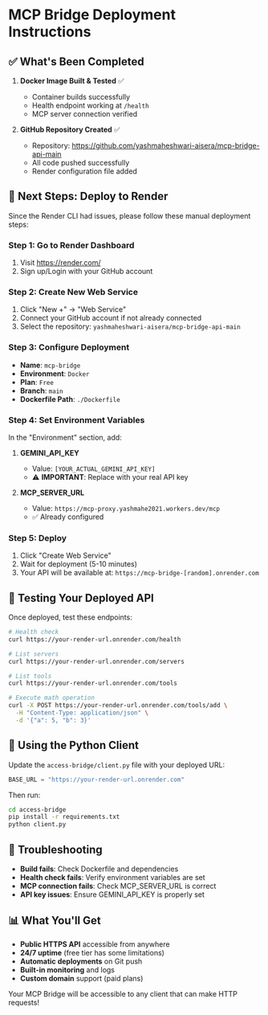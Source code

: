 # MCP Bridge Deployment Instructions

## ✅ What's Been Completed

1. **Docker Image Built & Tested** ✅
   - Container builds successfully
   - Health endpoint working at `/health`
   - MCP server connection verified

2. **GitHub Repository Created** ✅
   - Repository: https://github.com/yashmaheshwari-aisera/mcp-bridge-api-main
   - All code pushed successfully
   - Render configuration file added

## 🚀 Next Steps: Deploy to Render

Since the Render CLI had issues, please follow these manual deployment steps:

### Step 1: Go to Render Dashboard
1. Visit https://render.com/
2. Sign up/Login with your GitHub account

### Step 2: Create New Web Service
1. Click "New +" → "Web Service"
2. Connect your GitHub account if not already connected
3. Select the repository: `yashmaheshwari-aisera/mcp-bridge-api-main`

### Step 3: Configure Deployment
- **Name**: `mcp-bridge`
- **Environment**: `Docker`
- **Plan**: `Free`
- **Branch**: `main`
- **Dockerfile Path**: `./Dockerfile`

### Step 4: Set Environment Variables
In the "Environment" section, add:

1. **GEMINI_API_KEY**
   - Value: `[YOUR_ACTUAL_GEMINI_API_KEY]`
   - ⚠️ **IMPORTANT**: Replace with your real API key

2. **MCP_SERVER_URL** 
   - Value: `https://mcp-proxy.yashmahe2021.workers.dev/mcp`
   - ✅ Already configured

### Step 5: Deploy
1. Click "Create Web Service"
2. Wait for deployment (5-10 minutes)
3. Your API will be available at: `https://mcp-bridge-[random].onrender.com`

## 🧪 Testing Your Deployed API

Once deployed, test these endpoints:

```bash
# Health check
curl https://your-render-url.onrender.com/health

# List servers
curl https://your-render-url.onrender.com/servers

# List tools
curl https://your-render-url.onrender.com/tools

# Execute math operation
curl -X POST https://your-render-url.onrender.com/tools/add \
  -H "Content-Type: application/json" \
  -d '{"a": 5, "b": 3}'
```

## 📁 Using the Python Client

Update the `access-bridge/client.py` file with your deployed URL:

```python
BASE_URL = "https://your-render-url.onrender.com"
```

Then run:
```bash
cd access-bridge
pip install -r requirements.txt
python client.py
```

## 🔧 Troubleshooting

- **Build fails**: Check Dockerfile and dependencies
- **Health check fails**: Verify environment variables are set
- **MCP connection fails**: Check MCP_SERVER_URL is correct
- **API key issues**: Ensure GEMINI_API_KEY is properly set

## 📊 What You'll Get

- **Public HTTPS API** accessible from anywhere
- **24/7 uptime** (free tier has some limitations)
- **Automatic deployments** on Git push
- **Built-in monitoring** and logs
- **Custom domain** support (paid plans)

Your MCP Bridge will be accessible to any client that can make HTTP requests! 